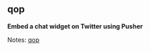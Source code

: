 qop
---


**Embed a chat widget on Twitter using Pusher**

Notes: [qop](http://rosario.github.com/2012/05/19/chatting-on-twitter-with-pusher.html "qop")